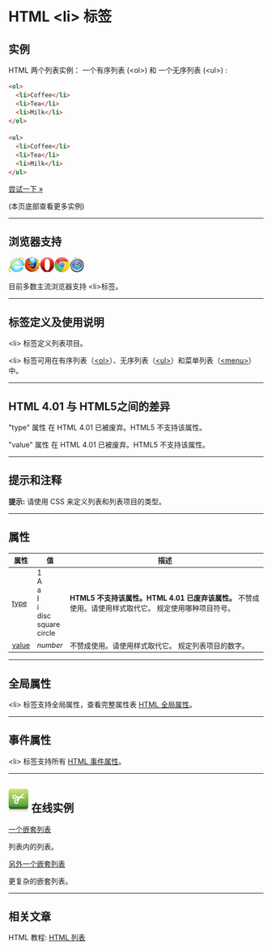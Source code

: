 # HTML &lt;li&gt; 标签

## 实例

HTML 两个列表实例： 一个有序列表 (&lt;ol&gt;) 和 一个无序列表 (&lt;ul&gt;) :

```HTML
<ol>
  <li>Coffee</li>
  <li>Tea</li>
  <li>Milk</li>
</ol>

<ul>
  <li>Coffee</li>
  <li>Tea</li>
  <li>Milk</li>
</ul>
```

[尝试一下 »](http://www.runoob.com/try/try.php?filename=tryhtml_list_test)

(本页底部查看更多实例)

--------

## 浏览器支持

![Internet Explorer](images/compatible_ie.gif)![Firefox](images/compatible_firefox.gif)![Opera](images/compatible_opera.gif)![Google Chrome](images/compatible_chrome.gif)![Safari](images/compatible_safari.gif)

目前多数主流浏览器支持 &lt;li&gt;标签。

--------

## 标签定义及使用说明

&lt;li&gt; 标签定义列表项目。

&lt;li&gt; 标签可用在有序列表（[&lt;ol&gt;](095_tag-ol.md)）、无序列表（[&lt;ul&gt;](135_tag-ul.md)）和菜单列表（[&lt;menu&gt;](088_tag-menu.md)）中。

--------

## HTML 4.01 与 HTML5之间的差异

"type" 属性 在 HTML 4.01 已被废弃。HTML5 不支持该属性。

"value" 属性 在 HTML 4.01 已被废弃。HTML5 不支持该属性。

--------

## 提示和注释

**提示:** 请使用 CSS 来定义列表和列表项目的类型。

--------

## 属性

| 属性 | 值 | 描述 |
| ---- | ---- | ---- |
| [type](att-li-type.html) | 1<br/>A<br/>a<br/>I<br/>i<br/>disc<br/>square<br/>circle | **HTML5 不支持该属性。HTML 4.01 已废弃该属性。** 不赞成使用。请使用样式取代它。 规定使用哪种项目符号。 |
| [value](att-li-value.html) | _number_ | 不赞成使用。请使用样式取代它。 规定列表项目的数字。 |

--------

## 全局属性

&lt;li&gt; 标签支持全局属性，查看完整属性表 [HTML 全局属性](003_ref-standardattributes.md)。

--------

## 事件属性

&lt;li&gt; 标签支持所有 [HTML 事件属性](004_ref-eventattributes.md)。

--------

## ![Examples](images/tryitimg.gif) 在线实例

[一个嵌套列表](http://www.runoob.com/try/try.php?filename=tryhtml_lists2)

 列表内的列表。

[另外一个嵌套列表](http://www.runoob.com/try/try.php?filename=tryhtml_nestedlists2)

 更复杂的嵌套列表。

--------

## 相关文章

HTML 教程: [HTML 列表](http://www.runoob.com/html/html-lists.html)
